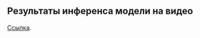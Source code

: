 ## Результаты инференса модели на видео 
[Cсылка](https://drive.google.com/drive/folders/1xPsPlRLRMd7mO-58PdDg1AaRz0nntuZZ?usp=sharing).
